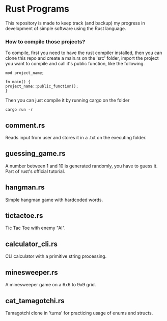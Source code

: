 # Rust Programs

This repository is made to keep track (and backup) my progress in development of simple software using the Rust language.

### How to compile those projects?

To compile, first you need to have the rust compiler installed, then you can clone this repo and create a main.rs on the 'src' folder, import the project you want to compile and call it's public function, like the following.

    mod project_name;

    fn main() {
    project_name::public_function();
    }

Then you can just compile it by running cargo on the folder

    cargo run -r

## comment.rs

Reads input from user and stores it in a .txt on the executing folder.

## guessing_game.rs

A number between 1 and 10 is generated randomly, you have to guess it. Part of rust's official tutorial.

## hangman.rs

Simple hangman game with hardcoded words.

## tictactoe.rs

Tic Tac Toe with enemy "AI".

## calculator_cli.rs

CLI calculator with a primitive string processing.

## minesweeper.rs

A minesweeper game on a 6x6 to 9x9 grid.

## cat_tamagotchi.rs

Tamagotchi clone in 'turns' for practicing usage of enums and structs.
